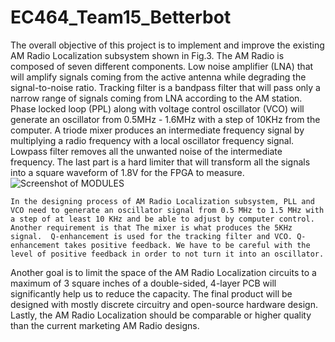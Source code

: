 # EC464_Team15_Betterbot

The overall objective of this project is to implement and improve the existing AM Radio Localization subsystem shown in Fig.3. The AM Radio is composed of seven different components. Low noise amplifier (LNA) that will amplify signals coming from the active antenna while degrading the signal-to-noise ratio. Tracking filter is a bandpass filter that will pass only a narrow range of signals coming from LNA according to the AM station. Phase locked loop (PPL) along with voltage control oscillator (VCO) will generate an oscillator from 0.5MHz - 1.6MHz with a step of 10KHz from the computer. A triode mixer produces an intermediate frequency signal by multiplying a radio frequency with a local oscillator frequency signal. Lowpass filter removes all the unwanted noise of the intermediate frequency. The last part is a hard limiter that will transform all the signals into a square waveform of 1.8V for the FPGA to measure. 
![Screenshot of MODULES](/Users/yidi/Desktop)

	In the designing process of AM Radio Localization subsystem, PLL and VCO need to generate an oscillator signal from 0.5 MHz to 1.5 MHz with a step of at least 10 KHz and be able to adjust by computer control. Another requirement is that The mixer is what produces the 5KHz signal.  Q-enhancement is used for the tracking filter and VCO. Q-enhancement takes positive feedback. We have to be careful with the level of positive feedback in order to not turn it into an oscillator. 
Another goal is to limit the space of the AM Radio Localization circuits to a maximum of  3 square inches of a double-sided, 4-layer PCB will significantly help us to reduce the capacity. The final product will be designed with mostly discrete circuitry and open-source hardware design. Lastly, the AM Radio Localization should be comparable or higher quality than the current marketing AM Radio designs.

